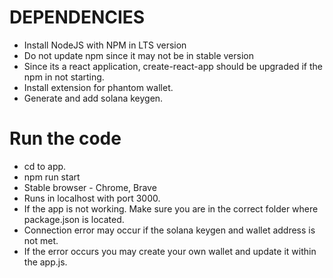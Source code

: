 # DEPENDENCIES

  * Install NodeJS with NPM in LTS version
  * Do not update npm since it may not be in stable version
  * Since its a react application, create-react-app should be upgraded if the npm in not starting.
  * Install extension for phantom wallet.
  * Generate and add solana keygen.
 
 # Run the code
  
  * cd to app.
  * npm run start
  * Stable browser - Chrome, Brave
  * Runs in localhost with port 3000. 
  * If the app is not working. Make sure you are in the correct folder where package.json is located.
  * Connection error may occur if the solana keygen and wallet address is not met.
  * If the error occurs you may create your own wallet and update it within the app.js.
